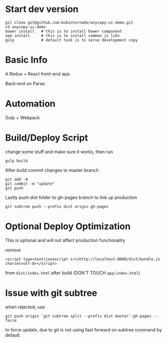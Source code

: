 # Start dev version

```
git clone git@github.com:bobintornado/anycopy-ui-demo.git
cd anycopy-ui-demo
bower install 	# this is to install bower component
npm install 	# this is to install common js libs
gulp 			# default task is to serve development copy
```

# Basic Info

A Redux + React front-end app.

Back-end on Parse.

# Automation

Gulp + Webpack

# Build/Deploy Script 

change some stuff and make sure it works, then run

```
gulp build
```

After build commit changes to master branch

```
git add -A
git commit -m "update"
git push
```

Lastly push dist folder to gh-pages branch to link up production

```
git subtree push --prefix dist origin gh-pages
```

# Optional Deploy Optimization

This is optional and will not affect production functionality

remove 

```
<script type=text/javascript src=http://localhost:8080/dist/bundle.js charset=utf-8></script>
```

from `dist/index.html` after build (DON'T TOUCH `app/index.html`)


# Issue with git subtree

when rejected, use 

```
git push origin `git subtree split --prefix dist master`:gh-pages --force
```

to force update, due to git is not using fast forward on subtree command by default